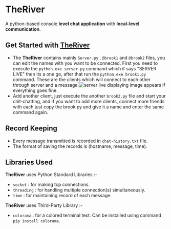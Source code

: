 # TheRiver
A python-based console **level chat application** with **local-level communication**.


## Get Started with  [TheRiver](https://github.com/TheGoodUser/TheRiver)
* The **TheRiver** contains mainly ```Server.py``` ,  ```@brook1```  and ```@brook2``` files, you can edit the names with you want to be connected. First you need to execute the ```python.exe server.py``` command which if says "SERVER LIVE" then its a one go, after that run the ```python.exe brook1.py``` command. These are the clients which will connect to each other through server and a message ![server live displaying image](https://i.postimg.cc/XXhgv6kr/brook-you-are-live.png) appears if everything goes fine.
* Add another client, just execute the another ```brook2.py``` file and start your chit-chatting, and if you want to add more clients, connect more friends with each just copy the brook.py and give it a name and enter  the same command again.


## Record Keeping
* Every message transmitted is recorded in ```chat-history.txt``` file.
* The format of saving the records is (hostname, message, time).


## Libraries Used
**TheRiver** uses Python Standard Libraries :-
  - ```socket```  : for making tcp connections.    
  - ```threading``` : for handling multiple connection(s) simultaneously.
  - ```time``` : for maintaining record of each message.

**TheRiver** uses Third-Party Library :-
  - ```colorama``` :  for a colored terminal text. Can be installed using command ```pip install colorama```.

 


